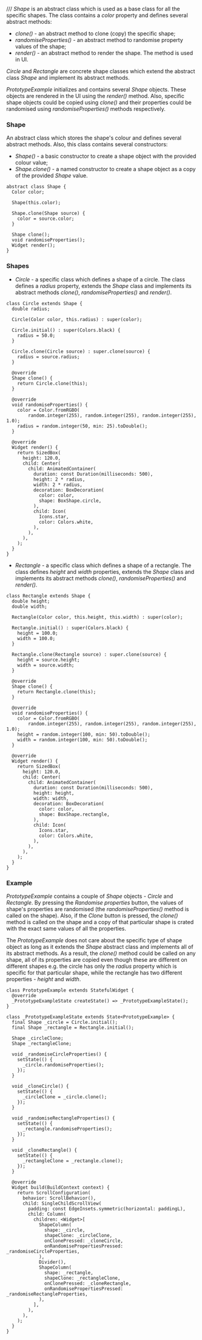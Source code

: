 
[//]: <> (Copyright \(c\) 2019 Mangirdas Kazlauskas)

[//]: <> (Permission is hereby granted, free of charge, to any person obtaining a copy)
[//]: <> (of this software and associated documentation files \(the "Software"\), to deal)
[//]: <> (in the Software without restriction, including without limitation the rights)
[//]: <> (to use, copy, modify, merge, publish, distribute, sublicense, and/or sell)
[//]: <> (copies of the Software, and to permit persons to whom the Software is)
[//]: <> (furnished to do so, subject to the following conditions:)

[//]: <> (The above copyright notice and this permission notice shall be included in all)
[//]: <> (copies or substantial portions of the Software.)

[//]: <> (THE SOFTWARE IS PROVIDED "AS IS", WITHOUT WARRANTY OF ANY KIND, EXPRESS OR)
[//]: <> (IMPLIED, INCLUDING BUT NOT LIMITED TO THE WARRANTIES OF MERCHANTABILITY,)
[//]: <> (FITNESS FOR A PARTICULAR PURPOSE AND NONINFRINGEMENT. IN NO EVENT SHALL THE)
[//]: <> (AUTHORS OR COPYRIGHT HOLDERS BE LIABLE FOR ANY CLAIM, DAMAGES OR OTHER)
[//]: <> (LIABILITY, WHETHER IN AN ACTION OF CONTRACT, TORT OR OTHERWISE, ARISING FROM,)
[//]: <> (OUT OF OR IN CONNECTION WITH THE SOFTWARE OR THE USE OR OTHER DEALINGS IN THE)
[//]: <> (SOFTWARE.)
///
_Shape_ is an abstract class which is used as a base class for all the specific shapes. The class contains a _color_ property and defines several abstract methods:

- _clone()_ - an abstract method to clone (copy) the specific shape;
- _randomiseProperties()_ - an abstract method to randomise property values of the shape;
- _render()_ - an abstract method to render the shape. The method is used in UI.

_Circle_ and _Rectangle_ are concrete shape classes which extend the abstract class _Shape_ and implement its abstract methods.

_PrototypeExample_ initializes and contains several _Shape_ objects. These objects are rendered in the UI using the _render()_ method. Also, specific shape objects could be copied using _clone()_ and their properties could be randomised using _randomiseProperties()_ methods respectively.

### Shape

An abstract class which stores the shape's colour and defines several abstract methods. Also, this class contains several constructors:

- _Shape()_ - a basic constructor to create a shape object with the provided colour value;
- _Shape.clone()_ - a named constructor to create a shape object as a copy of the provided _Shape_ value.

```
abstract class Shape {
  Color color;

  Shape(this.color);

  Shape.clone(Shape source) {
    color = source.color;
  }

  Shape clone();
  void randomiseProperties();
  Widget render();
}
```

### Shapes

- _Circle_ - a specific class which defines a shape of a circle. The class defines a _radius_ property, extends the _Shape_ class and implements its abstract methods _clone()_, _randomiseProperties()_ and _render()_.

```
class Circle extends Shape {
  double radius;

  Circle(Color color, this.radius) : super(color);

  Circle.initial() : super(Colors.black) {
    radius = 50.0;
  }

  Circle.clone(Circle source) : super.clone(source) {
    radius = source.radius;
  }

  @override
  Shape clone() {
    return Circle.clone(this);
  }

  @override
  void randomiseProperties() {
    color = Color.fromRGBO(
        random.integer(255), random.integer(255), random.integer(255), 1.0);
    radius = random.integer(50, min: 25).toDouble();
  }

  @override
  Widget render() {
    return SizedBox(
      height: 120.0,
      child: Center(
        child: AnimatedContainer(
          duration: const Duration(milliseconds: 500),
          height: 2 * radius,
          width: 2 * radius,
          decoration: BoxDecoration(
            color: color,
            shape: BoxShape.circle,
          ),
          child: Icon(
            Icons.star,
            color: Colors.white,
          ),
        ),
      ),
    );
  }
}
```

- _Rectangle_ - a specific class which defines a shape of a rectangle. The class defines _height_ and _width_ properties, extends the _Shape_ class and implements its abstract methods _clone()_, _randomiseProperties()_ and _render()_.

```
class Rectangle extends Shape {
  double height;
  double width;

  Rectangle(Color color, this.height, this.width) : super(color);

  Rectangle.initial() : super(Colors.black) {
    height = 100.0;
    width = 100.0;
  }

  Rectangle.clone(Rectangle source) : super.clone(source) {
    height = source.height;
    width = source.width;
  }

  @override
  Shape clone() {
    return Rectangle.clone(this);
  }

  @override
  void randomiseProperties() {
    color = Color.fromRGBO(
        random.integer(255), random.integer(255), random.integer(255), 1.0);
    height = random.integer(100, min: 50).toDouble();
    width = random.integer(100, min: 50).toDouble();
  }

  @override
  Widget render() {
    return SizedBox(
      height: 120.0,
      child: Center(
        child: AnimatedContainer(
          duration: const Duration(milliseconds: 500),
          height: height,
          width: width,
          decoration: BoxDecoration(
            color: color,
            shape: BoxShape.rectangle,
          ),
          child: Icon(
            Icons.star,
            color: Colors.white,
          ),
        ),
      ),
    );
  }
}
```

### Example

_PrototypeExample_ contains a couple of _Shape_ objects - _Circle_ and _Rectangle_. By pressing the _Randomise properties_ button, the values of shape's properties are randomised (the _randomiseProperties()_ method is called on the shape). Also, if the _Clone_ button is pressed, the _clone()_ method is called on the shape and a copy of that particular shape is crated with the exact same values of all the properties.

The _PrototypeExample_ does not care about the specific type of shape object as long as it extends the _Shape_ abstract class and implements all of its abstract methods. As a result, the _clone()_ method could be called on any shape, all of its properties are copied even though these are different on different shapes e.g. the circle has only the _radius_ property which is specific for that particular shape, while the rectangle has two different properties - _height_ and _width_.

```
class PrototypeExample extends StatefulWidget {
  @override
  _PrototypeExampleState createState() => _PrototypeExampleState();
}

class _PrototypeExampleState extends State<PrototypeExample> {
  final Shape _circle = Circle.initial();
  final Shape _rectangle = Rectangle.initial();

  Shape _circleClone;
  Shape _rectangleClone;

  void _randomiseCircleProperties() {
    setState(() {
      _circle.randomiseProperties();
    });
  }

  void _cloneCircle() {
    setState(() {
      _circleClone = _circle.clone();
    });
  }

  void _randomiseRectangleProperties() {
    setState(() {
      _rectangle.randomiseProperties();
    });
  }

  void _cloneRectangle() {
    setState(() {
      _rectangleClone = _rectangle.clone();
    });
  }

  @override
  Widget build(BuildContext context) {
    return ScrollConfiguration(
      behavior: ScrollBehavior(),
      child: SingleChildScrollView(
        padding: const EdgeInsets.symmetric(horizontal: paddingL),
        child: Column(
          children: <Widget>[
            ShapeColumn(
              shape: _circle,
              shapeClone: _circleClone,
              onClonePressed: _cloneCircle,
              onRandomisePropertiesPressed: _randomiseCircleProperties,
            ),
            Divider(),
            ShapeColumn(
              shape: _rectangle,
              shapeClone: _rectangleClone,
              onClonePressed: _cloneRectangle,
              onRandomisePropertiesPressed: _randomiseRectangleProperties,
            ),
          ],
        ),
      ),
    );
  }
}
```

